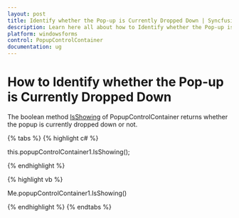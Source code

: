 ```yaml
---
layout: post
title: Identify whether the Pop-up is Currently Dropped Down | Syncfusion®
description: Learn here all about how to Identify whether the Pop-up is Currently Dropped Down of Syncfusion® Windows Forms PopupControlContainer control and more. 
platform: windowsforms
control: PopupControlContainer
documentation: ug
---
```


# How to Identify whether the Pop-up is Currently Dropped Down

The boolean method [IsShowing](https://help.syncfusion.com/cr/windowsforms/Syncfusion.Windows.Forms.PopupControlContainer.html#Syncfusion_Windows_Forms_PopupControlContainer_IsShowing) of PopupControlContainer returns whether the popup is currently dropped down or not.

{% tabs %}
{% highlight c# %}

this.popupControlContainer1.IsShowing();

{% endhighlight %}

{% highlight vb %}

Me.popupControlContainer1.IsShowing()

{% endhighlight %}
{% endtabs %}


